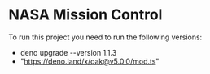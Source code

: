 # NASA Mission Control

To run this project you need to run the following versions: 

- deno upgrade --version 1.1.3
- "https://deno.land/x/oak@v5.0.0/mod.ts"